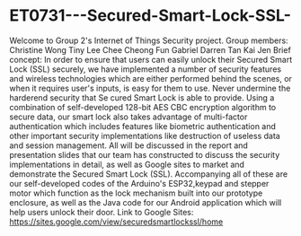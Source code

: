 # ET0731---Secured-Smart-Lock-SSL-
Welcome to Group 2's Internet of Things Security project. 
Group members: Christine Wong Tiny Lee
               Chee Cheong Fun Gabriel
               Darren Tan Kai Jen
Brief concept: In order to ensure that users can easily unlock their Secured Smart Lock (SSL) securely, we have implemented a number of security features and wireless technologies which are either performed behind the scenes, or when it requires user's inputs, is easy for them to use. Never undermine the harderend security that Se cured Smart Lock is able to provide. Using a combination of self-developed 128-bit AES CBC encryption algorithm to secure data, our smart lock also takes advantage of multi-factor authentication which includes features like biometric authentication and other important security implementations like destruction of useless data and session management. All will be discussed in the report and presentation slides that our team has constructed to discuss the security implementations in detail, as well as Google sites to market and demonstrate the Secured Smart Lock (SSL). Accompanying all of these are our self-developed codes of the Arduino's ESP32,keypad and stepper motor which function as the lock mechanism built into our prototype enclosure, as well as the Java code for our Android application which will help users unlock their door.
Link to Google Sites: https://sites.google.com/view/securedsmartlockssl/home
